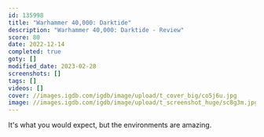 ```yaml
---
id: 135998
title: "Warhammer 40,000: Darktide"
description: "Warhammer 40,000: Darktide - Review"
score: 80
date: 2022-12-14
completed: true
goty: []
modified_date: 2023-02-28
screenshots: []
tags: []
videos: []
cover: //images.igdb.com/igdb/image/upload/t_cover_big/co5j6u.jpg
image: //images.igdb.com/igdb/image/upload/t_screenshot_huge/sc8g3m.jpg
---
```

It's what you would expect, but the environments are amazing. 